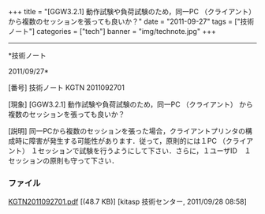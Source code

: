 ﻿+++
title = "[GGW3.2.1] 動作試験や負荷試験のため，同一PC （クライアント） から複数のセッションを張っても良いか？"
date = "2011-09-27"
tags = ["技術ノート"]
categories = ["tech"]
banner = "img/technote.jpg"
+++

-----------------------------------------------------------------------------------------------------------------------------

*技術ノート

2011/09/27*


[番号]
技術ノート KGTN 2011092701

[現象]
[GGW3.2.1] 動作試験や負荷試験のため，同一PC （クライアント）
から複数のセッションを張っても良いか？

[説明]
同一PCから複数のセッションを張った場合，クライアントプリンタの構成時に障害が発生する可能性があります．従って，原則的には１PC
（クライアント）
１セッションで試験を行うようにして下さい．さらに，１ユーザID　１セッションの原則も守って下さい．


### ファイル

 
 


[KGTN2011092701.pdf](http://techreport.kitasp.net/attachments/download/641/KGTN2011092701.pdf)
 [(48.7 KB)] [kitasp 技術センター, 2011/09/28
08:58]


 


 

